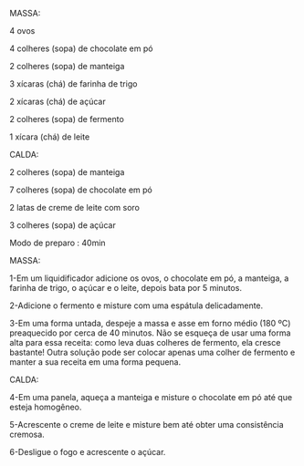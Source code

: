 MASSA:

4 ovos

4 colheres (sopa) de chocolate em pó

2 colheres (sopa) de manteiga

3 xícaras (chá) de farinha de trigo

2 xícaras (chá) de açúcar

2 colheres (sopa) de fermento

1 xícara (chá) de leite

CALDA:

2 colheres (sopa) de manteiga

7 colheres (sopa) de chocolate em pó

2 latas de creme de leite com soro

3 colheres (sopa) de açúcar

Modo de preparo : 40min

MASSA:

1-Em um liquidificador adicione os ovos, o chocolate em pó, a manteiga, a farinha de trigo, o açúcar e o leite, depois bata por 5 minutos.

2-Adicione o fermento e misture com uma espátula delicadamente.

3-Em uma forma untada, despeje a massa e asse em forno médio (180 ºC) preaquecido por cerca de 40 minutos. Não se esqueça de usar uma forma alta para essa receita: como leva duas colheres de fermento, ela cresce bastante! Outra solução pode ser colocar apenas uma colher de fermento e manter a sua receita em uma forma pequena.

CALDA:

4-Em uma panela, aqueça a manteiga e misture o chocolate em pó até que esteja homogêneo.

5-Acrescente o creme de leite e misture bem até obter uma consistência cremosa.

6-Desligue o fogo e acrescente o açúcar.
